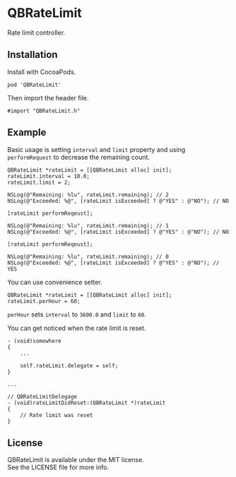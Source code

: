 # QBRateLimit
Rate limit controller.


## Installation
Install with CocoaPods.

```
pod 'QBRateLimit'
```

Then import the header file.

```
#import "QBRateLimit.h"
```


## Example
Basic usage is setting `interval` and `limit` property and using `performRequest` to decrease the remaining count.

```
QBRateLimit *rateLimit = [[QBRateLimit alloc] init];
rateLimit.interval = 10.0;
rateLimit.limit = 2;

NSLog(@"Remaining: %lu", rateLimit.remaining); // 2
NSLog(@"Exceeded: %@", [rateLimit isExceeded] ? @"YES" : @"NO"); // NO

[rateLimit performReqeust];

NSLog(@"Remaining: %lu", rateLimit.remaining); // 1
NSLog(@"Exceeded: %@", [rateLimit isExceeded] ? @"YES" : @"NO"); // NO

[rateLimit performReqeust];

NSLog(@"Remaining: %lu", rateLimit.remaining); // 0
NSLog(@"Exceeded: %@", [rateLimit isExceeded] ? @"YES" : @"NO"); // YES
```

You can use convenience setter.

```
QBRateLimit *rateLimit = [[QBRateLimit alloc] init];
rateLimit.perHour = 60;
```

`perHour` sets `interval` to `3600.0` and `limit` to `60`.

You can get noticed when the rate limit is reset.

```
- (void)somewhere
{
	...
	
	self.rateLimit.delegate = self;
}

...

// QBRateLimitDelegage
- (void)rateLimitDidReset:(QBRateLimit *)rateLimit
{
	// Rate limit was reset
}
```


## License
QBRateLimit is available under the MIT license.  
See the LICENSE file for more info.